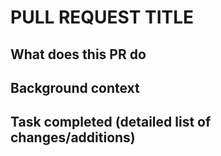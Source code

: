 # PULL REQUEST TITLE

## What does this PR do

## Background context

## Task completed (detailed list of changes/additions)
